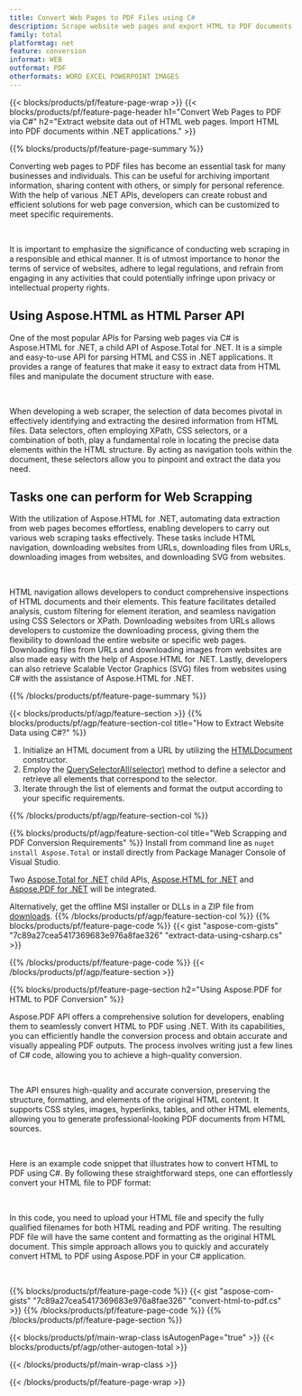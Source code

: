```yaml
---
title: Convert Web Pages to PDF Files using C#
description: Scrape website web pages and export HTML to PDF documents. Develop .NET applications to scrape website data into PDF. 
family: total
platformtag: net
feature: conversion
informat: WEB
outformat: PDF
otherformats: WORD EXCEL POWERPOINT IMAGES
---
```

{{< blocks/products/pf/feature-page-wrap >}}
{{< blocks/products/pf/feature-page-header h1="Convert Web Pages to PDF via C#" h2="Extract website data out of HTML web pages. Import HTML into PDF documents within .NET applications." >}}

{{% blocks/products/pf/feature-page-summary %}}

<p>Converting web pages to PDF files has become an essential task for many businesses and individuals. This can be useful for archiving important information, sharing content with others, or simply for personal reference. With the help of various .NET APIs, developers can create robust and efficient solutions for web page conversion, which can be customized to meet specific requirements.</p><br />

<p>It is important to emphasize the significance of conducting web scraping in a responsible and ethical manner. It is of utmost importance to honor the terms of service of websites, adhere to legal regulations, and refrain from engaging in any activities that could potentially infringe upon privacy or intellectual property rights.</p>

<h2 class="heading-border">Using Aspose.HTML as HTML Parser API</h2>

<p>One of the most popular APIs for Parsing web pages via C# is Aspose.HTML for .NET, a child API of Aspose.Total for .NET. It is a simple and easy-to-use API for parsing HTML and CSS in .NET applications. It provides a range of features that make it easy to extract data from HTML files and manipulate the document structure with ease.</p><br />

<p>When developing a web scraper, the selection of data becomes pivotal in effectively identifying and extracting the desired information from HTML files. Data selectors, often employing XPath, CSS selectors, or a combination of both, play a fundamental role in locating the precise data elements within the HTML structure. By acting as navigation tools within the document, these selectors allow you to pinpoint and extract the data you need.</p>

<h2 class="heading-border">Tasks one can perform for Web Scrapping</h2>

<p>With the utilization of Aspose.HTML for .NET, automating data extraction from web pages becomes effortless, enabling developers to carry out various web scraping tasks effectively. These tasks include HTML navigation, downloading websites from URLs, downloading files from URLs, downloading images from websites, and downloading SVG from websites.</p><br />

<p>HTML navigation allows developers to conduct comprehensive inspections of HTML documents and their elements. This feature facilitates detailed analysis, custom filtering for element iteration, and seamless navigation using CSS Selectors or XPath. Downloading websites from URLs allows developers to customize the downloading process, giving them the flexibility to download the entire website or specific web pages. Downloading files from URLs and downloading images from websites are also made easy with the help of Aspose.HTML for .NET. Lastly, developers can also retrieve Scalable Vector Graphics (SVG) files from websites using C# with the assistance of Aspose.HTML for .NET.</p>

{{% /blocks/products/pf/feature-page-summary  %}}

{{< blocks/products/pf/agp/feature-section >}}
{{% blocks/products/pf/agp/feature-section-col title="How to Extract Website Data using C#?" %}}

1. Initialize an HTML document from a URL by utilizing the [HTMLDocument](https://reference.aspose.com/html/net/aspose.html/htmldocument/htmldocument/) constructor.
2. Employ the [QuerySelectorAll(selector)](https://reference.aspose.com/html/net/aspose.html.dom/document/queryselectorall/) method to define a selector and retrieve all elements that correspond to the selector.
3. Iterate through the list of elements and format the output according to your specific requirements.
 
{{% /blocks/products/pf/agp/feature-section-col %}}

{{% blocks/products/pf/agp/feature-section-col title="Web Scrapping and PDF Conversion Requirements" %}}
Install from command line as ```nuget install Aspose.Total``` or install directly from Package Manager Console of Visual Studio.

Two [Aspose.Total for .NET](https://products.aspose.com/total/net/) child APIs, [Aspose.HTML for .NET](https://products.aspose.com/html/net/) and [Aspose.PDF for .NET](https://products.aspose.com/pdf/net/) will be integrated.

Alternatively, get the offline MSI installer or DLLs in a ZIP file from [downloads](https://releases.aspose.com/total/net).
{{% /blocks/products/pf/agp/feature-section-col %}}
{{% blocks/products/pf/feature-page-code %}}
{{< gist "aspose-com-gists" "7c89a27cea5417369683e976a8fae326" "extract-data-using-csharp.cs" >}}

{{% /blocks/products/pf/feature-page-code %}}
{{< /blocks/products/pf/agp/feature-section >}}

{{% blocks/products/pf/feature-page-section  h2="Using Aspose.PDF for HTML to PDF Conversion" %}}
<p>Aspose.PDF API offers a comprehensive solution for developers, enabling them to seamlessly convert HTML to PDF using .NET. With its capabilities, you can efficiently handle the conversion process and obtain accurate and visually appealing PDF outputs. The process involves writing just a few lines of C# code, allowing you to achieve a high-quality conversion.</p><br />

<p>The API ensures high-quality and accurate conversion, preserving the structure, formatting, and elements of the original HTML content. It supports CSS styles, images, hyperlinks, tables, and other HTML elements, allowing you to generate professional-looking PDF documents from HTML sources.</p><br />

<p>Here is an example code snippet that illustrates how to convert HTML to PDF using C#. By following these straightforward steps, one can effortlessly convert your HTML file to PDF format:</p><br />

<p>In this code, you need to upload your HTML file and specify the fully qualified filenames for both HTML reading and PDF writing. The resulting PDF file will have the same content and formatting as the original HTML document. This simple approach allows you to quickly and accurately convert HTML to PDF using Aspose.PDF in your C# application.</p><br />

{{% blocks/products/pf/feature-page-code %}}
{{< gist "aspose-com-gists" "7c89a27cea5417369683e976a8fae326" "convert-html-to-pdf.cs" >}}
{{% /blocks/products/pf/feature-page-code  %}}
{{% /blocks/products/pf/feature-page-section %}}

{{< blocks/products/pf/main-wrap-class isAutogenPage="true" >}}
{{< blocks/products/pf/agp/other-autogen-total >}}

{{< /blocks/products/pf/main-wrap-class >}}

{{< /blocks/products/pf/feature-page-wrap >}}